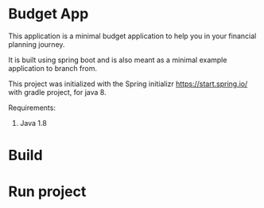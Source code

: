 # Budget App 
This application is a minimal budget application to help you in your financial planning journey.

It is built using spring boot and is also meant as a minimal example application to branch from.

This project was initialized with the Spring initializr https://start.spring.io/ with gradle project, for java 8.

Requirements:
1. Java 1.8

# Build

# Run project

